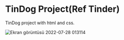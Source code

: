 # TinDog Project(Ref Tinder)
TinDog project with html and css.

![Ekran görüntüsü 2022-07-28 013114](https://user-images.githubusercontent.com/92719913/181383755-37074558-48f3-4d24-8d3c-1e7e717c718f.png)
